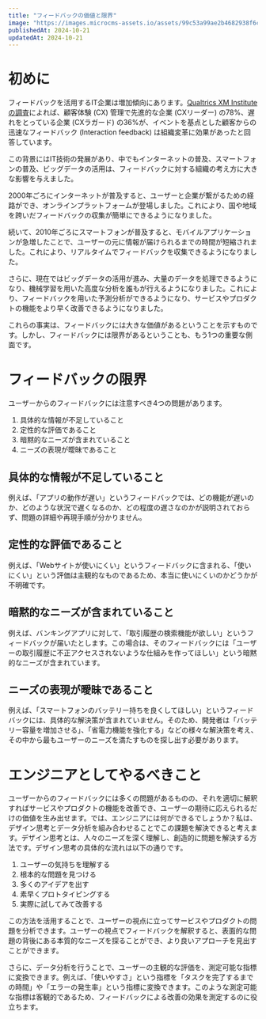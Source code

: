 ```yaml
---
title: "フィードバックの価値と限界"
image: "https://images.microcms-assets.io/assets/99c53a99ae2b4682938f6c435d83e3d9/f06292747c544bcea9ed1df787dae942/Microsoft-Fluentui-Emoji-3d-Repeat-Button-3d.1024.png"
publishedAt: 2024-10-21
updatedAt: 2024-10-21
---
```


<h1 id="h313db3a8b3">初めに</h1><p>フィードバックを活用するIT企業は増加傾向にあります。<a href="https://www.qualtrics.com/m/www.xminstitute.com/wp-content/uploads/2023/04/XMI_RR-DS_StateofCXManagement-2023-2.pdf" target="_blank" rel="noopener noreferrer nofollow">Qualtrics XM Instituteの調査</a>によれば、顧客体験 (CX) 管理で先進的な企業 (CXリーダー) の78%、遅れをとっている企業 (CXラガード) の36%が、イベントを基点とした顧客からの迅速なフィードバック (Interaction feedback) は組織変革に効果があったと回答しています。</p><p>この背景にはIT技術の発展があり、中でもインターネットの普及、スマートフォンの普及、ビッグデータの活用は、フィードバックに対する組織の考え方に大きな影響を与えました。</p><p>2000年ごろにインターネットが普及すると、ユーザーと企業が繋がるための経路ができ、オンラインプラットフォームが登場しました。これにより、国や地域を跨いだフィードバックの収集が簡単にできるようになりました。</p><p>続いて、2010年ごろにスマートフォンが普及すると、モバイルアプリケーションが急増したことで、ユーザーの元に情報が届けられるまでの時間が短縮されました。これにより、リアルタイムでフィードバックを収集できるようになりました。</p><p>さらに、現在ではビッグデータの活用が進み、大量のデータを処理できるようになり、機械学習を用いた高度な分析を誰もが行えるようになりました。これにより、フィードバックを用いた予測分析ができるようになり、サービスやプロダクトの機能をより早く改善できるようになりました。</p><p>これらの事実は、フィードバックには大きな価値があるということを示すものです。しかし、フィードバックには限界があるということも、もう1つの重要な側面です。</p><h1 id="hc354d548a2">フィードバックの限界</h1><p>ユーザーからのフィードバックには注意すべき4つの問題があります。</p><ol><li>具体的な情報が不足していること</li><li>定性的な評価であること</li><li>暗黙的なニーズが含まれていること</li><li>ニーズの表現が曖昧であること</li></ol><h2 id="hd8ef213dda">具体的な情報が不足していること</h2><p>例えば、「アプリの動作が遅い」というフィードバックでは、どの機能が遅いのか、どのような状況で遅くなるのか、どの程度の遅さなのかが説明されておらず、問題の詳細や再現手順が分かりません。</p><h2 id="hb86d0cd153">定性的な評価であること</h2><p>例えば、「Webサイトが使いにくい」というフィードバックに含まれる、「使いにくい」という評価は主観的なものであるため、本当に使いにくいのかどうかが不明確です。</p><h2 id="hcb85b0f334">暗黙的なニーズが含まれていること</h2><p>例えば、バンキングアプリに対して、「取引履歴の検索機能が欲しい」というフィードバックが届いたとします。この場合は、そのフィードバックには「ユーザーの取引履歴に不正アクセスされないような仕組みを作ってほしい」という暗黙的なニーズが含まれています。</p><h2 id="hd6efa72f1d">ニーズの表現が曖昧であること</h2><p>例えば、「スマートフォンのバッテリー持ちを良くしてほしい」というフィードバックには、具体的な解決策が含まれていません。そのため、開発者は「バッテリー容量を増加させる」、「省電力機能を強化する」などの様々な解決策を考え、その中から最もユーザーのニーズを満たすものを探し出す必要があります。</p><h1 id="hac3ed311f9">エンジニアとしてやるべきこと</h1><p>ユーザーからのフィードバックには多くの問題があるものの、それを適切に解釈すればサービスやプロダクトの機能を改善でき、ユーザーの期待に応えられるだけの価値を生み出せます。では、エンジニアには何ができるでしょうか？私は、デザイン思考とデータ分析を組み合わせることでこの課題を解決できると考えます。デザイン思考とは、人々のニーズを深く理解し、創造的に問題を解決する方法です。デザイン思考の具体的な流れは以下の通りです。</p><ol><li>ユーザーの気持ちを理解する</li><li>根本的な問題を見つける</li><li>多くのアイデアを出す</li><li>素早くプロトタイピングする</li><li>実際に試してみて改善する</li></ol><p>この方法を活用することで、ユーザーの視点に立ってサービスやプロダクトの問題を分析できます。ユーザーの視点でフィードバックを解釈すると、表面的な問題の背後にある本質的なニーズを探ることができ、より良いアプローチを見出すことができます。</p><p>さらに、データ分析を行うことで、ユーザーの主観的な評価を、測定可能な指標に変換できます。例えば、「使いやすさ」という指標を「タスクを完了するまでの時間」や「エラーの発生率」という指標に変換できます。このような測定可能な指標は客観的であるため、フィードバックによる改善の効果を測定するのに役立ちます。</p>